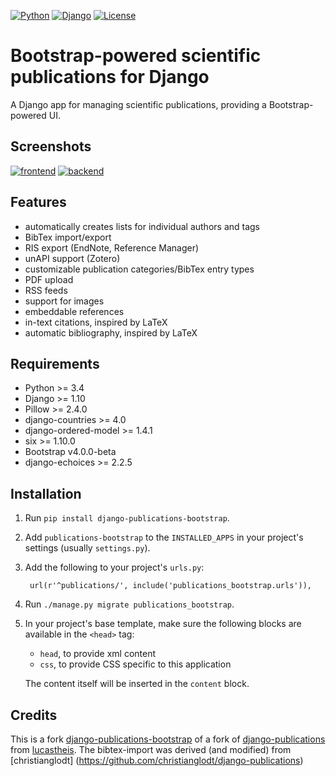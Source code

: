 [![Python](https://img.shields.io/badge/Python-3.4,3.5,3.6-blue.svg?style=flat-square)](/)
[![Django](https://img.shields.io/badge/Django-1.10,1.11-blue.svg?style=flat-square)](/)
[![License](https://img.shields.io/badge/License-MIT-blue.svg?style=flat-square)](/LICENSE)
# Bootstrap-powered scientific publications for Django

A Django app for managing scientific publications, providing a Bootstrap-powered UI.


## Screenshots

[![frontend][3]][1]
[![backend][4]][2]

[1]: https://raw.githubusercontent.com/mbourqui/django-publications-bootstrap/media/frontend.png
[2]: https://raw.githubusercontent.com/lucastheis/django-publications/media/backend.png
[3]: https://raw.githubusercontent.com/mbourqui/django-publications-bootstrap/media/frontend_small.png
[4]: https://raw.githubusercontent.com/lucastheis/django-publications/media/backend_small.png


## Features

* automatically creates lists for individual authors and tags
* BibTex import/export
* RIS export (EndNote, Reference Manager)
* unAPI support (Zotero)
* customizable publication categories/BibTex entry types
* PDF upload
* RSS feeds
* support for images
* embeddable references
* in-text citations, inspired by LaTeX
* automatic bibliography, inspired by LaTeX


## Requirements

* Python >= 3.4
* Django >= 1.10
* Pillow >= 2.4.0
* django-countries >= 4.0
* django-ordered-model >= 1.4.1
* six >= 1.10.0
* Bootstrap v4.0.0-beta
* django-echoices >= 2.2.5


## Installation

1. Run `pip install django-publications-bootstrap`.

1. Add `publications-bootstrap` to the `INSTALLED_APPS` in your project's settings (usually `settings.py`).

1. Add the following to your project's `urls.py`:

        url(r'^publications/', include('publications_bootstrap.urls')),

1. Run `./manage.py migrate publications_bootstrap`.

1. In your project's base template, make sure the following blocks are available in the `<head>` tag:
    * `head`, to provide xml content
    * `css`, to provide CSS specific to this application
  
    The content itself will be inserted in the `content` block.


## Credits

This is a fork [django-publications-bootstrap](https://github.com/mbourqui/django-publications-bootstrap) 
of a fork of [django-publications](https://github.com/lucastheis/django-publications) from
[lucastheis](https://github.com/lucastheis).
The bibtex-import was derived (and modified) from 
[christianglodt] (https://github.com/christianglodt/django-publications)
